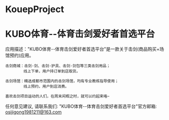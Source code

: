 # KouepProject
# KUBO体育--体育击剑爱好者首选平台

  应用描述："KUBO体育--体育击剑爱好者首选平台"是一款关于击剑(商品购买+场馆预约)应用。

    击剑商城：击剑·剑、击剑·护具、击剑·剑包等三类击剑用品；
            线上下单，用户持订单到店取货。
            
    击剑场馆：精选成都市范围内的击剑场馆，均有专业教练指导使用；
            线上预约，用户到店消费。
    
    喜欢击剑项目运动的人们，在周末闲暇之时，就可以约起来咯~

   任何意见建议, 请联系我们: 
   "KUBO体育--体育击剑爱好者首选平台"官方邮箱: osijigong1981211@163.com
